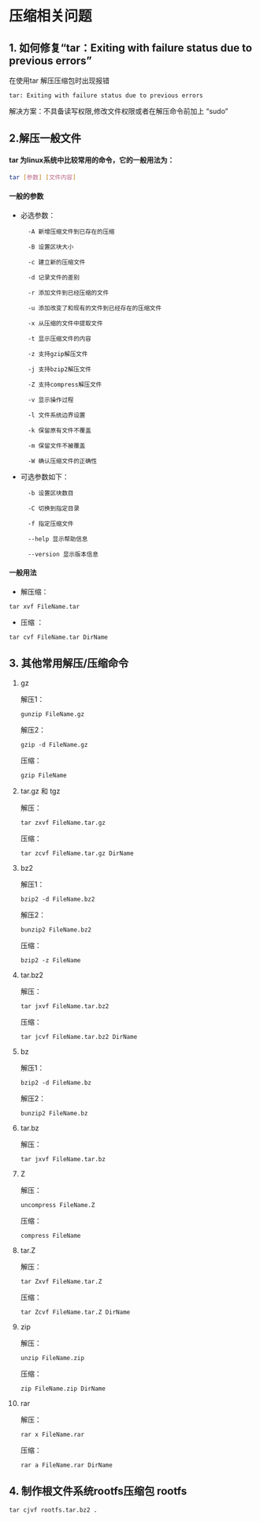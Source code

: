 # 压缩相关问题

## 1. 如何修复“tar：Exiting with failure status due to previous errors”
在使用tar 解压压缩包时出现报错 
```
tar: Exiting with failure status due to previous errors
```
解决方案：不具备读写权限,修改文件权限或者在解压命令前加上 “sudo”

## 2.解压一般文件 
#### tar 为linux系统中比较常用的命令，它的一般用法为：

```bash
tar [参数] [文件内容]
```

####  一般的参数

* 必选参数：

        -A 新增压缩文件到已存在的压缩

        -B 设置区块大小

        -c 建立新的压缩文件

        -d 记录文件的差别

        -r 添加文件到已经压缩的文件

        -u 添加改变了和现有的文件到已经存在的压缩文件

        -x 从压缩的文件中提取文件

        -t 显示压缩文件的内容

        -z 支持gzip解压文件

        -j 支持bzip2解压文件

        -Z 支持compress解压文件

        -v 显示操作过程

        -l 文件系统边界设置

        -k 保留原有文件不覆盖

        -m 保留文件不被覆盖

        -W 确认压缩文件的正确性


* 可选参数如下：

        -b 设置区块数目

        -C 切换到指定目录

        -f 指定压缩文件

        --help 显示帮助信息

        --version 显示版本信息

#### 一般用法

* 解压缩：

```tar xvf FileName.tar```

* 压缩  ：

```tar cvf FileName.tar DirName```


## 3. 其他常用解压/压缩命令

1. gz

    解压1：

     ```gunzip FileName.gz```

    解压2：

    ```gzip -d FileName.gz```

    压缩：

    ```gzip FileName```

2. tar.gz 和 tgz

    解压：

    ```tar zxvf FileName.tar.gz```

    压缩：

    ```tar zcvf FileName.tar.gz DirName```

3. bz2

    解压1：

    ```bzip2 -d FileName.bz2```

    解压2：

    ```bunzip2 FileName.bz2```

    压缩： 

    ```bzip2 -z FileName```

4. tar.bz2

    解压：

    ```tar jxvf FileName.tar.bz2```

    压缩：

    ```tar jcvf FileName.tar.bz2 DirName```


5. bz

    解压1：

    ```bzip2 -d FileName.bz```

    解压2：

    ```bunzip2 FileName.bz```


6. tar.bz

    解压：

    ```tar jxvf FileName.tar.bz```

7. Z

    解压：

    ```uncompress FileName.Z```

    压缩：

    ```compress FileName```


8. tar.Z

    解压：

    ```tar Zxvf FileName.tar.Z```

    压缩：

    ```tar Zcvf FileName.tar.Z DirName```


9. zip

    解压：

    ```unzip FileName.zip```

    压缩：

    ```zip FileName.zip DirName```

10. rar

    解压：

    ```rar x FileName.rar```

    压缩：

    ```rar a FileName.rar DirName ```


## 4. 制作根文件系统rootfs压缩包 rootfs
``` 
tar cjvf rootfs.tar.bz2 .
```

